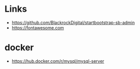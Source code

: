 # Links
- https://github.com/BlackrockDigital/startbootstrap-sb-admin
- https://fontawesome.com

# docker
- https://hub.docker.com/r/mysql/mysql-server

  
